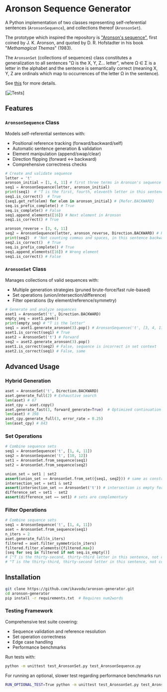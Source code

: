 # Aronson Sequence Generator

A Python implementation of two classes representing self-referential sentences (`AronsonSequence`), and collections thereof (`AronsonSet`). 

The prototype which inspired the repository is ["Aronson's sequence"](https://oeis.org/A005224), first coined by J. K. Aronson, and quoted by D. R. Hofstadter in his book "*Methamagical Themas*" (1983).

The  `AronsonSet` (collections of sequences) class constitutes a generalization to all sentences "Ω is the X, Y, Z... letter", where Ω $\in$ Σ is a letter in the alphabet and the sentence is semantically correct (meaning X, Y, Z are ordinals which map to occurrences of the letter Ω in the sentence).  

See [this](https://ikavodo.github.io/aronson-1/) for more details.

[![Tests](https://img.shields.io/badge/tests-98%25%20coverage-green)]

## Features

### `AronsonSequence` Class
Models self-referential sentences with:
- Positional reference tracking (forward/backward/self)
- Automatic sentence generation & validation
- Element manipulation (append/swap/clear)
- Direction flipping (forward ↔ backward)
- Comprehensive correctness checks

```python
# Create and validate sequence
letter = 't'
aronson_initial = [1, 4, 11] # first three terms in Aronson's sequence
seq1 = AronsonSequence(letter, aronson_initial)
print(seq1)  # "T is the first, fourth, eleventh letter in this sentence, not counting commas and spaces"
seq1.is_correct()  # True
{seq1.get_ref(elem) for elem in aronson_initial} # {Refer.BACKWARD}
seq.is_prefix_complete() # True
seq.is_complete() # False
seq1.append_elements([16]) # Next element in Aronson
seq1.is_correct() # True

aronson_reverse = [3, 4, 11]
seq2 = AronsonSequence(letter, aronson_reverse, Direction.BACKWARD) # Reverse Aronson's sequence
print(seq2)  # "Not counting commas and spaces, in this sentence backwards T is the eleventh, fourth, third letter"
seq2.is_correct()  # True
seq.is_prefix_complete() # True
seq1.append_elements([16]) # Wrong element
seq1.is_correct() # False

```

### `AronsonSet` Class
Manages collections of valid sequences with:

- Multiple generation strategies (pruned brute-force/fast rule-based)
- Set operations (union/intersection/difference)
- Filter operations (by element/reference/symmetry)

```python
# Generate and analyze sequences
aset1 = AronsonSet('t', Direction.BACKWARD)
empty_seq = aset1.peek() 
print(empty_seq) # "T is the letter"
seq1 = aset1.generate_aronson(3).pop() # AronsonSequence('t', [3, 4, 11], Direction.BACKWARD)
aset1.is_correct(seq1) # True
aset2 = AronsonSet('t') # Forward
seq2 = aset2.generate_aronson(3).pop()
aset1.is_correct(seq2) # False, sequence is incorrect in set context
aset2.is_correct(seq1) # False, same
```

## Advanced Usage
### Hybrid Generation
```python
aset = AronsonSet('t', Direction.BACKWARD)
aset.generate_full(2) # Exhaustive search
len(aset) # 67
aset_cpy = aset.copy()
aset.generate_fast(3, forward_generate=True)  # Optimized continuation
len(aset) # 198
aset_cpy.generate_full(3, error_rate = 0.25)
len(aset_cpy) # 843
```

### Set Operations
```python
# Combine sequence sets
seq1 = AronsonSequence('t', [1, 4, 11])
seq2 = AronsonSequence('t', [10, 12])
set1 = AronsonSet.from_sequence(seq1)
set2 = AronsonSet.from_sequence(seq2) 

union_set = set1 | set2 
assert(union_set == AronsonSet.from_set({seq1, seq2})) # same as constructor from_set() 
intersection_set = set1 & set2 
assert(intersection_set == AronsonSet('t')) # intersection is empty forward set
difference_set = set1 - set2 
assert(difference_set == set1) # sets are complementary
```

### Filter Operations
```python
# Combine sequence sets
seq1 = AronsonSequence('t', [1, 4, 11])
aset = AronsonSet.from_sequence(seq1)
n_iters = 2
aset.generate_full(n_iters)
filtered = aset.filter_symmetric(n_iters)
filtered.filter_elements({filtered.max})
[seq for seq in filtered if not seq.is_empty()]
# ["T is the thirty-second, thirty-third letter in this sentence, not counting commas and spaces",
# "T is the thirty-third, thirty-second letter in this sentence, not counting commas and spaces"]
```

## Installation
```bash
git clone https://github.com/ikavodo/aronson-generator.git
cd aronson-generator
pip install -r requirements.txt  # Requires num2words
```

### Testing Framework
Comprehensive test suite covering:

- Sequence validation and reference resolution
- Set operation correctness
- Edge case handling
- Performance benchmarks

Run tests with:
```bash
python -m unittest test_AronsonSet.py test_AronsonSequence.py
```
For running an optional, slower test regarding performance benchmarks run
```bash
RUN_OPTIONAL_TEST=True python -m unittest test_AronsonSet.py test_AronsonSequence.py
```

